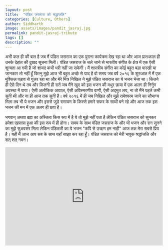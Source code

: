```yaml
---
layout: post
title:  "पंडित जसराज को श्रद्धांजलि"
categories: [Culture, Others]
author: Siddharth
image: assets/images/pandit_jasraj.jpg
permalink: pandit-jasraj-tribute
tags: []
description: ""
---
```

अभी कल ही की बात है जब मैं पंडित जसराज का एक पुराना कार्यक्रम देख रहा था और आज प्रातःकाल ही उनके देहांत की दुखद सूचना मिली। पंडित जसराज के चले जाने से भारतीय संगीत के क्षेत्र में एक ऐसी शून्यता आ गयी है जो शायद कभी भरी नहीं जा सकेगी। मैं शास्त्रीय संगीत का कोई बहुत बड़ा पारखी या जानकार तो नहीं हूँ कित्नु मुझे आज भी बहुत अच्छे से याद है वो समय जब वर्ष २०१६ के शुरुआत में मैं एक मुश्किल पड़ाव से गुज़र रहा था और मेरे मित्र निखिल ने मुझे पंडित जसराज का ये भजन भेजा था। कितने ही ऐसे दिन थे तब और कितनी ही रातें जब मैंने खुद को इस भजन की मधुर छाया में एक अलग ही निर्गुण अवस्था में पाया। ऐसी अलौकिक आवाज़, ऐसी अविस्मरणीय वाणी, ऐसी अद्भुत लय, ना तो मैंने पहले कभी सुनी थी और ना ही आज तक सुनी है। वर्ष २०१६ में ही जब निखिल और मुझे रामेश्वरम जाने का सौभाग्य मिला तब भी ये भजन और इससे जुड़े रामायण के किस्से हमारे सफर के साथी बने रहे और आज तक इस भजन की मन में एक अलग ही छाप है। 

भगवान् अथवा ब्रह्म का अस्तित्व किस रूप में है ये तो मुझे नहीं पता है लेकिन पंडित जसराज को सुनकर हमेशा एहसास हुआ की इस रूप में ही होगा। समय के साथ पंडित जसराज के और भी भजन और राग सुनने का मुझे सुअवसर मिला लेकिन पंडितजी का ये भजन "कपि से उऋण हम नाही" आज तक मेरा सबसे प्रिय है। यही मैं आज आप सब के साथ यहाँ साझा कर रहा हूँ। पंडित जसराज को मेरी भावुक श्रद्धांजलि और शत् शत् नमन।

<p><iframe style="width:100%;" height="315" src="https://www.youtube.com/embed/LLX8PRWIcQE?rel=0&amp;showinfo=0" frameborder="0" allowfullscreen></iframe></p>
